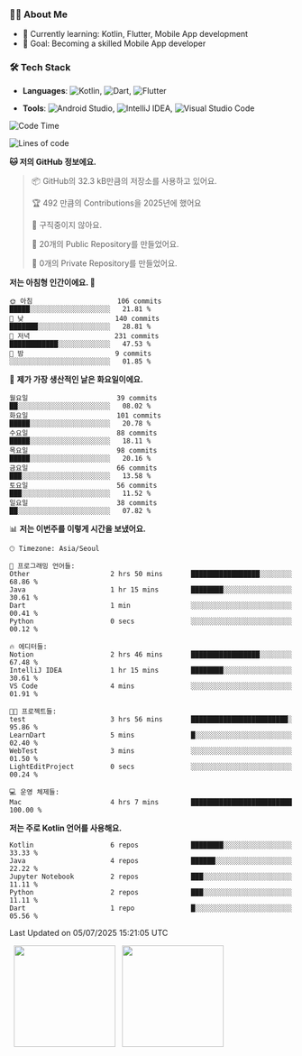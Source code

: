 ### 👨‍💻 About Me
- 🌱 Currently learning: Kotlin, Flutter, Mobile App development
- 🎯 Goal: Becoming a skilled Mobile App developer

### 🛠 Tech Stack
- **Languages**: ![Kotlin](https://img.shields.io/badge/Kotlin-0095D5?style=flat-square&logo=kotlin&logoColor=white), ![Dart](https://img.shields.io/badge/Dart-0175C2?style=flat-square&logo=dart&logoColor=white), ![Flutter](https://img.shields.io/badge/Flutter-02569B?style=flat-square&logo=flutter&logoColor=white)

- **Tools**:
![Android Studio](https://img.shields.io/badge/Android%20Studio-3DDC84?style=flat-square&logo=android-studio&logoColor=white), 
![IntelliJ IDEA](https://img.shields.io/badge/IntelliJ%20IDEA-000000?style=flat-square&logo=intellij-idea&logoColor=white), 
![Visual Studio Code](https://img.shields.io/badge/VS%20Code-007ACC?style=flat-square&logo=visual-studio-code&logoColor=white)

<!--START_SECTION:waka-->
![Code Time](http://img.shields.io/badge/Code%20Time-192%20hrs%2013%20mins-blue)

![Lines of code](https://img.shields.io/badge/%EC%A0%80%EB%8A%94%20%EC%97%AC%ED%83%9C%EA%B9%8C%EC%A7%80%20-284.0%20thousand%20%EC%A4%84%EC%9D%98%20%EC%BD%94%EB%93%9C%EB%A5%BC%20%EC%9E%91%EC%84%B1%ED%96%88%EC%96%B4%EC%9A%94.-blue)

**🐱 저의 GitHub 정보에요.** 

> 📦 GitHub의 32.3 kB만큼의 저장소를 사용하고 있어요. 
 > 
> 🏆 492 만큼의 Contributions을 2025년에 했어요
 > 
> 🚫 구직중이지 않아요.
 > 
> 📜 20개의 Public Repository를 만들었어요. 
 > 
> 🔑 0개의 Private Repository를 만들었어요. 
 > 
**저는 아침형 인간이에요. 🐤** 

```text
🌞 아침                     106 commits         █████░░░░░░░░░░░░░░░░░░░░   21.81 % 
🌆 낮　                     140 commits         ███████░░░░░░░░░░░░░░░░░░   28.81 % 
🌃 저녁                     231 commits         ████████████░░░░░░░░░░░░░   47.53 % 
🌙 밤　                     9 commits           ░░░░░░░░░░░░░░░░░░░░░░░░░   01.85 % 
```
📅 **제가 가장 생산적인 날은 화요일이에요.** 

```text
월요일                      39 commits          ██░░░░░░░░░░░░░░░░░░░░░░░   08.02 % 
화요일                      101 commits         █████░░░░░░░░░░░░░░░░░░░░   20.78 % 
수요일                      88 commits          █████░░░░░░░░░░░░░░░░░░░░   18.11 % 
목요일                      98 commits          █████░░░░░░░░░░░░░░░░░░░░   20.16 % 
금요일                      66 commits          ███░░░░░░░░░░░░░░░░░░░░░░   13.58 % 
토요일                      56 commits          ███░░░░░░░░░░░░░░░░░░░░░░   11.52 % 
일요일                      38 commits          ██░░░░░░░░░░░░░░░░░░░░░░░   07.82 % 
```


📊 **저는 이번주를 이렇게 시간을 보냈어요.** 

```text
🕑︎ Timezone: Asia/Seoul

💬 프로그래밍 언어들: 
Other                    2 hrs 50 mins       █████████████████░░░░░░░░   68.86 % 
Java                     1 hr 15 mins        ████████░░░░░░░░░░░░░░░░░   30.61 % 
Dart                     1 min               ░░░░░░░░░░░░░░░░░░░░░░░░░   00.41 % 
Python                   0 secs              ░░░░░░░░░░░░░░░░░░░░░░░░░   00.12 % 

🔥 에디터들: 
Notion                   2 hrs 46 mins       █████████████████░░░░░░░░   67.48 % 
IntelliJ IDEA            1 hr 15 mins        ████████░░░░░░░░░░░░░░░░░   30.61 % 
VS Code                  4 mins              ░░░░░░░░░░░░░░░░░░░░░░░░░   01.91 % 

🐱‍💻 프로젝트들: 
test                     3 hrs 56 mins       ████████████████████████░   95.86 % 
LearnDart                5 mins              █░░░░░░░░░░░░░░░░░░░░░░░░   02.40 % 
WebTest                  3 mins              ░░░░░░░░░░░░░░░░░░░░░░░░░   01.50 % 
LightEditProject         0 secs              ░░░░░░░░░░░░░░░░░░░░░░░░░   00.24 % 

💻 운영 체제들: 
Mac                      4 hrs 7 mins        █████████████████████████   100.00 % 
```

**저는 주로 Kotlin 언어를 사용해요.** 

```text
Kotlin                   6 repos             ████████░░░░░░░░░░░░░░░░░   33.33 % 
Java                     4 repos             ██████░░░░░░░░░░░░░░░░░░░   22.22 % 
Jupyter Notebook         2 repos             ███░░░░░░░░░░░░░░░░░░░░░░   11.11 % 
Python                   2 repos             ███░░░░░░░░░░░░░░░░░░░░░░   11.11 % 
Dart                     1 repo              █░░░░░░░░░░░░░░░░░░░░░░░░   05.56 % 
```




 Last Updated on 05/07/2025 15:21:05 UTC
<!--END_SECTION:waka-->

<p>
  <img height="180em" src="https://github-readme-stats.vercel.app/api?username=JongHyun070105&show_icons=true&include_all_commits=true&bg_color=0d1117&title_color=ffffff&text_color=c9d1d9&icon_color=79ff97">
  <img height="180em" src="https://github-readme-stats.vercel.app/api/top-langs/?username=JongHyun070105&layout=compact&langs_count=4&bg_color=0d1117&title_color=ffffff&text_color=c9d1d9&hide=php,jupyter%20notebook&hide_repo=EcoStep,mimir,git-session">
</p>
